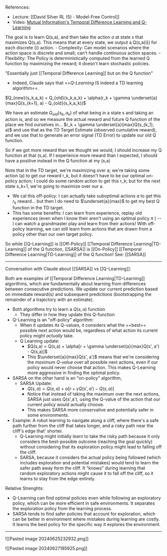 References:
- Lecture: [[David Silver RL (5) -  Model-Free Control]] 
- Video: [Mutual Information's Temporal Difference Learning and Q-Learning](https://youtu.be/AJiG3ykOxmY?si=-YiCTdSHpv_e4jta)

The goal is to learn Q(s,a), and then take the action *a* at state *s* that maximizes Q(s,a). This means that at every state, we output a Q(s,a{i}) for each discrete {i} action.
	- Complexity: Can model scenarios where the action space is discrete and small; can't handle continuous action spaces.
	- Flexibility: The Policy is deterministically computed from the learned Q function by maximizing the reward; it doesn't learn stochastic policies. 

"Essentially just [[Temporal Difference Learning]] but on the Q function"
- Indeed, Claude says that ==*Q-Learning* IS indeed a TD learning algorithm==.

$Q_{new}(s_k,a_k) = Q_{old}(s_k,a_k) + \alpha(r_k + \gamma \underset{a}{max}Q(s_{k+1}, a) - Q_{old}(s_k,a_k))$ 

We have an estimate $Q_{old}(s_k,a_k)$ of what being in a state s and taking an action is, and so we measure the actual reward and future Q function of the place we find ourselves in... $r_k + \gamma \underset{a}{max}Q(s_{k_1}, a)$ and use that as the TD Target Estimate (observed cumulative reward), and we use that to generate an error signal (TD Error) to update our old Q function.

So if we got more reward than we thought we would, I should increase my Q function at that (s,a). If I experience more reward than I expected, I should have a positive instead in the Q function at my (s,a)

Note that in the TD target, we're maximizing over a; we're taking some action (a) to get our reward r_k, but it doesn't have to be our optimal on-policy action; I could do some random action to get this r_k; but for the next state s_k+1, we're going to maximize over our a.
- We cal this off-policy: I can actually take suboptimal actions $a$ to get this $r_k$ reward... but then I do need to $\underset{a}{max}$ to get my best Q function in the TD target.
- This has some benefits: I can learn from experience, replay old experiences (even when I know their aren't using an optimal policy $\pi$ ) -- I can watch a grandmaster play and learn from their actions! With off-policy learning, we can still learn from actions that are drawn from a policy other than our own target policy.

So while [[Q-Learning]] is [[Off-Policy]] [[Temporal Difference Learning|TD-Learning]] of the Q function, [[SARSA]] is [[On-Policy]] [[Temporal Difference Learning|TD-Learning]] of the Q function!
See: [[SARSA]]

------
Conversation with Claude about [[SARSA]] vs [[Q-Learning]]:

Both are examples of [[Temporal Difference Learning|TD-Learning]] algorithms, which are fundamentally about learning from differences between consecutive predictions. We update our current prediction based on immediate reward(s) and subsequent predictions (bootstrapping the remainder of a trajectory with an estimate).

- Both algorithms try to learn a $Q(s,a)$ function
	- They differ in how they update this Q-function
- Q-Learning is an "off-policy" algorithm:
	- When it updates its Q-values, it considers what the ==best== possible next action would be, regardless of what action its current policy might *actually* take.
	- Q Learning update:
		- $Q(s,a) = Q(s,a) + \alpha[r + \gamma \underset{a}{max}Q(s', a') - Q(s,a)]$
		- This $\underset{a}{max}Q(s', a')$ means that we're considering the *maximum Q-value* over all possible next actions, even if our policy would never choose that action. This makes Q-Learning more aggressive in finding the optimal policy.
- SARSA on the other hand is an "on-policy" algorithm,
	- SARSA Update:
		- $Q(s,a) = Q(s,a) + \alpha[r + \gamma Q(s',a') - Q(s,a)]$ 
		- Notice that instead of taking the maximum over the next actions, SARSA just uses Q(s',a'), using the Q-value of the action that our current policy would actually choose.
		- This makes SARSA more conservative and potentially safer in some environments.
- Example: A robot learning to navigate along a cliff, where there's a safe path further from the cliff that takes longer, and a risky path near the cliff's edge that' shorter.
	- Q-Learning might initially learn to take the risky path because it only considers the best-possible outcome (reaching the goal quickly) without considering that its exploration policy might lead to falling off the cliff.
	- SARSA, because it considers the actual policy being followed (which includes exploration and potential mistakes) would tend to learn the safer path away form the cliff. It "knows" during learning that random exploratory actions might cause it to fall off the cliff, so it learns to stay from the edge entirely.

Relative Strenghts:
- Q-Learning can find optimal policies even while following an exploratory policy, which can be more efficient in safe environments. It separates the exploration policy from the learning process.
- SARSA tends to find safer policies that account for exploration, which can be better in environment where mistakes during learning are costly. It learns the best policy for the specific way it explores the environment.



------


![[Pasted image 20240625232932.png]]

![[Pasted image 20240627185925.png]]